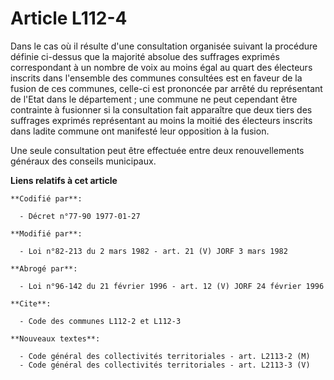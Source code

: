 # Article L112-4

Dans le cas où il résulte d'une consultation organisée suivant la procédure définie ci-dessus que la majorité absolue des
suffrages exprimés correspondant à un nombre de voix au moins égal au quart des électeurs inscrits dans l'ensemble des
communes consultées est en faveur de la fusion de ces communes, celle-ci est prononcée par arrêté du représentant de l'Etat
dans le département ; une commune ne peut cependant être contrainte à fusionner si la consultation fait apparaître que deux
tiers des suffrages exprimés représentant au moins la moitié des électeurs inscrits dans ladite commune ont manifesté leur
opposition à la fusion.

Une seule consultation peut être effectuée entre deux renouvellements généraux des conseils municipaux.

**Liens relatifs à cet article**

	**Codifié par**:

	  - Décret n°77-90 1977-01-27

	**Modifié par**:

	  - Loi n°82-213 du 2 mars 1982 - art. 21 (V) JORF 3 mars 1982

	**Abrogé par**:

	  - Loi n°96-142 du 21 février 1996 - art. 12 (V) JORF 24 février 1996

	**Cite**:

	  - Code des communes L112-2 et L112-3

	**Nouveaux textes**:

	  - Code général des collectivités territoriales - art. L2113-2 (M)
	  - Code général des collectivités territoriales - art. L2113-3 (V)
